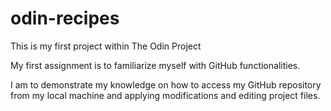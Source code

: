 # odin-recipes
This is my first project within The Odin Project
<p>My first assignment is to familiarize myself with GitHub functionalities.</p>
<p>I am to demonstrate my knowledge on how to access my GitHub repository from my local machine and applying modifications and editing project files.</p>
